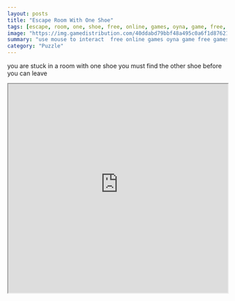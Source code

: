 ```yaml
---
layout: posts
title: "Escape Room With One Shoe"
tags: [escape, room, one, shoe, free, online, games, oyna, game, free, games, play, play, games]
image: "https://img.gamedistribution.com/40ddabd79bbf48a495c0a6f1d87621f8.jpg"
summary: "use mouse to interact  free online games oyna game free games play play games"
category: "Puzzle"
---
```


you are stuck in a room with one shoe you must find the other shoe before you can leave

<iframe width="100%" height="480px;" src="https://flash.gamedistribution.com?game=40ddabd79bbf48a495c0a6f1d87621f8"></iframe>